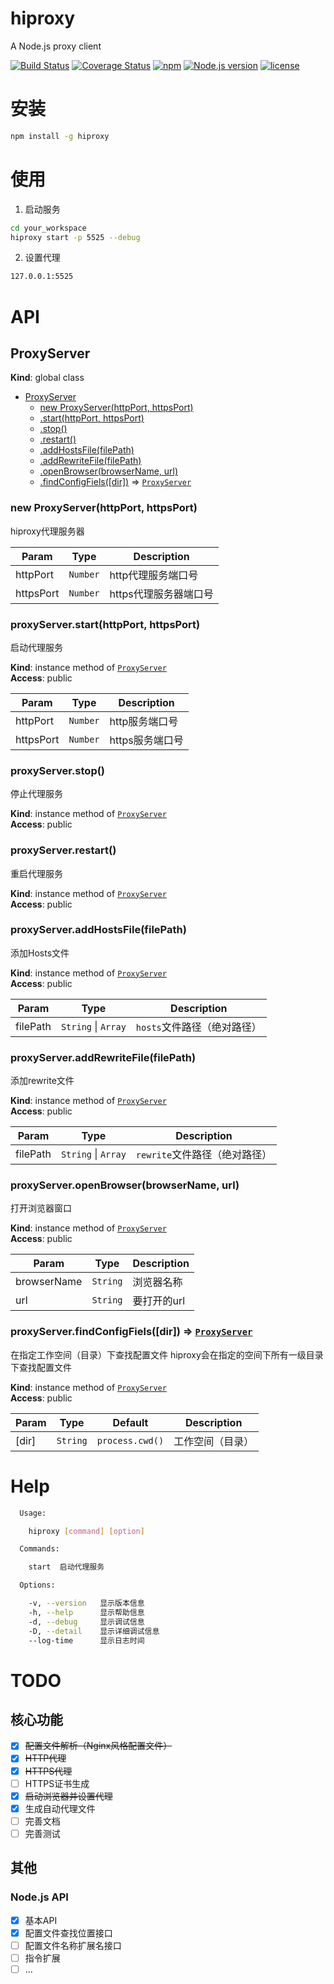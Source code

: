 # hiproxy
A Node.js proxy client

[![Build Status](https://travis-ci.org/zdying/hiproxy.svg?branch=master)](https://travis-ci.org/zdying/hiproxy)
[![Coverage Status](https://coveralls.io/repos/github/zdying/hiproxy/badge.svg?branch=master)](https://coveralls.io/github/zdying/hiproxy?branch=master)
[![npm](https://img.shields.io/npm/v/hiproxy.svg)](https://www.npmjs.com/package/hiproxy)
[![Node.js version](https://img.shields.io/badge/node-%3E%3D0.12.7-orange.svg)](https://nodejs.org/)
[![license](https://img.shields.io/badge/license-MIT-green.svg)](https://github.com/zdying/hiproxy/blob/master/LICENSE)

# 安装

```bash
npm install -g hiproxy
```

# 使用

1. 启动服务
```bash
cd your_workspace
hiproxy start -p 5525 --debug
```

2. 设置代理

```bash
127.0.0.1:5525
```

# API

<a name="ProxyServer"></a>

## ProxyServer
**Kind**: global class  

* [ProxyServer](#ProxyServer)
    * [new ProxyServer(httpPort, httpsPort)](#new_ProxyServer_new)
    * [.start(httpPort, httpsPort)](#ProxyServer+start)
    * [.stop()](#ProxyServer+stop)
    * [.restart()](#ProxyServer+restart)
    * [.addHostsFile(filePath)](#ProxyServer+addHostsFile)
    * [.addRewriteFile(filePath)](#ProxyServer+addRewriteFile)
    * [.openBrowser(browserName, url)](#ProxyServer+openBrowser)
    * [.findConfigFiels([dir])](#ProxyServer+findConfigFiels) ⇒ <code>[ProxyServer](#ProxyServer)</code>

<a name="new_ProxyServer_new"></a>

### new ProxyServer(httpPort, httpsPort)
hiproxy代理服务器


| Param | Type | Description |
| --- | --- | --- |
| httpPort | <code>Number</code> | http代理服务端口号 |
| httpsPort | <code>Number</code> | https代理服务器端口号 |

<a name="ProxyServer+start"></a>

### proxyServer.start(httpPort, httpsPort)
启动代理服务

**Kind**: instance method of <code>[ProxyServer](#ProxyServer)</code>  
**Access**: public  

| Param | Type | Description |
| --- | --- | --- |
| httpPort | <code>Number</code> | http服务端口号 |
| httpsPort | <code>Number</code> | https服务端口号 |

<a name="ProxyServer+stop"></a>

### proxyServer.stop()
停止代理服务

**Kind**: instance method of <code>[ProxyServer](#ProxyServer)</code>  
**Access**: public  
<a name="ProxyServer+restart"></a>

### proxyServer.restart()
重启代理服务

**Kind**: instance method of <code>[ProxyServer](#ProxyServer)</code>  
**Access**: public  
<a name="ProxyServer+addHostsFile"></a>

### proxyServer.addHostsFile(filePath)
添加Hosts文件

**Kind**: instance method of <code>[ProxyServer](#ProxyServer)</code>  
**Access**: public  

| Param | Type | Description |
| --- | --- | --- |
| filePath | <code>String</code> \| <code>Array</code> | `hosts`文件路径（绝对路径） |

<a name="ProxyServer+addRewriteFile"></a>

### proxyServer.addRewriteFile(filePath)
添加rewrite文件

**Kind**: instance method of <code>[ProxyServer](#ProxyServer)</code>  
**Access**: public  

| Param | Type | Description |
| --- | --- | --- |
| filePath | <code>String</code> \| <code>Array</code> | `rewrite`文件路径（绝对路径） |

<a name="ProxyServer+openBrowser"></a>

### proxyServer.openBrowser(browserName, url)
打开浏览器窗口

**Kind**: instance method of <code>[ProxyServer](#ProxyServer)</code>  
**Access**: public  

| Param | Type | Description |
| --- | --- | --- |
| browserName | <code>String</code> | 浏览器名称 |
| url | <code>String</code> | 要打开的url |

<a name="ProxyServer+findConfigFiels"></a>

### proxyServer.findConfigFiels([dir]) ⇒ <code>[ProxyServer](#ProxyServer)</code>
在指定工作空间（目录）下查找配置文件
hiproxy会在指定的空间下所有一级目录下查找配置文件

**Kind**: instance method of <code>[ProxyServer](#ProxyServer)</code>  
**Access**: public  

| Param | Type | Default | Description |
| --- | --- | --- | --- |
| [dir] | <code>String</code> | <code>process.cwd()</code> | 工作空间（目录） |


# Help

```bash
  Usage:

    hiproxy [command] [option]

  Commands:

    start  启动代理服务

  Options:

    -v, --version   显示版本信息
    -h, --help      显示帮助信息
    -d, --debug     显示调试信息
    -D, --detail    显示详细调试信息
    --log-time      显示日志时间
```

# TODO

## 核心功能

- [x] ~~配置文件解析（Nginx风格配置文件）~~
- [x] ~~HTTP代理~~
- [x] ~~HTTPS代理~~
- [ ] HTTPS证书生成
- [x] ~~启动浏览器并设置代理~~
- [x] 生成自动代理文件
- [ ] 完善文档
- [ ] 完善测试

## 其他

### Node.js API

- [x] 基本API
- [x] 配置文件查找位置接口
- [ ] 配置文件名称扩展名接口
- [ ] 指令扩展
- [ ] ...
